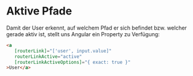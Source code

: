 # Aktive Pfade

Damit der User erkennt, auf welchem Pfad er sich befindet bzw. welcher gerade aktiv ist, stellt uns Angular ein Property zu Verfügung:

````HTML
<a
   [routerLink]="['user', input.value]" 
   routerLinkActive="active" 
   [routerLinkActiveOptions]="{ exact: true }"
>User</a>
````